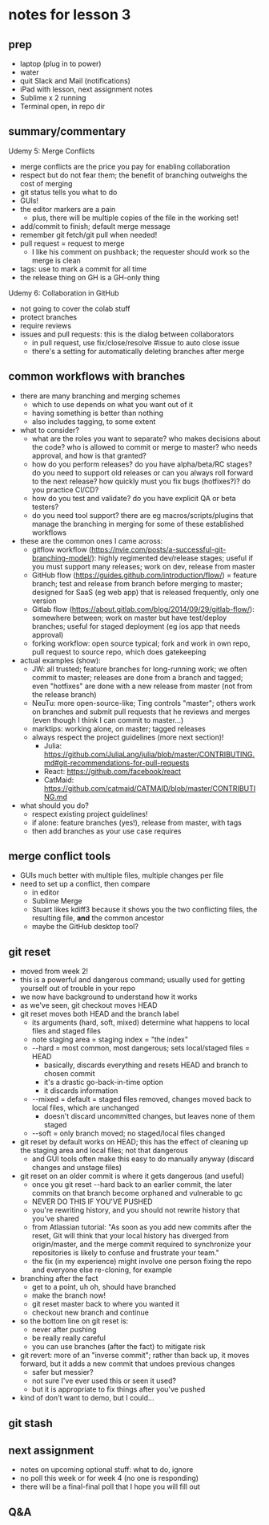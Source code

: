 # notes for lesson 3

## prep
- laptop (plug in to power)
- water 
- quit Slack and Mail (notifications)
- iPad with lesson, next assignment notes
- Sublime x 2 running
- Terminal open, in repo dir

## summary/commentary
Udemy 5: Merge Conflicts
- merge conflicts are the price you pay for enabling collaboration
- respect but do not fear them; the benefit of branching outweighs the cost of merging
- git status tells you what to do
- GUIs!
- the editor markers are a pain
    + plus, there will be multiple copies of the file in the working set!
- add/commit to finish; default merge message
- remember git fetch/git pull when needed!
- pull request = request to merge
    + I like his comment on pushback; the requester should work so the merge is clean
- tags: use to mark a commit for all time 
- the release thing on GH is a GH-only thing

Udemy 6: Collaboration in GitHub
- not going to cover the colab stuff
- protect branches
- require reviews
- issues and pull requests: this is the dialog between collaborators
    + in pull request, use fix/close/resolve #issue to auto close issue
    + there's a setting for automatically deleting branches after merge



## common workflows with branches
- there are many branching and merging schemes
    + which to use depends on what you want out of it
    + having something is better than nothing
    + also includes tagging, to some extent
- what to consider?
    + what are the roles you want to separate?  who makes decisions about the code?  who is allowed to commit or merge to master?  who needs approval, and how is that granted?
    + how do you perform releases?  do you have alpha/beta/RC stages?  do you need to support old releases or can you always roll forward to the next release?  how quickly must you fix bugs (hotfixes?)?  do you practice CI/CD?
    + how do you test and validate?  do you have explicit QA or beta testers?
    + do you need tool support?  there are eg macros/scripts/plugins that manage the branching in merging for some of these established workflows
- these are the common ones I came across:
    + gitflow workflow (https://nvie.com/posts/a-successful-git-branching-model/): highly regimented dev/release stages; useful if you must support many releases; work on dev, release from master
    + GitHub flow (https://guides.github.com/introduction/flow/) = feature branch; test and release from branch before merging to master; designed for SaaS (eg web app) that is released frequently, only one version
    + Gitlab flow (https://about.gitlab.com/blog/2014/09/29/gitlab-flow/): somewhere between; work on master but have test/deploy branches; useful for staged deployment (eg ios app that needs approval)
    + forking workflow: open source typical; fork and work in own repo, pull request to source repo, which does gatekeeping
- actual examples (show):
    + JW: all trusted; feature branches for long-running work; we often commit to master; releases are done from a branch and tagged; even "hotfixes" are done with a new release from master (not from the release branch)
    + NeuTu: more open-source-like; Ting controls "master"; others work on branches and submit pull requests that he reviews and merges (even though I think I can commit to master...)
    + marktips: working alone, on master; tagged releases
    + always respect the project guidelines (more next section)!
        * Julia: https://github.com/JuliaLang/julia/blob/master/CONTRIBUTING.md#git-recommendations-for-pull-requests
        * React: https://github.com/facebook/react
        * CatMaid: https://github.com/catmaid/CATMAID/blob/master/CONTRIBUTING.md
- what should you do?
    + respect existing project guidelines!
    + if alone: feature branches (yes!), release from master, with tags
    + then add branches as your use case requires


## merge conflict tools
- GUIs much better with multiple files, multiple changes per file
- need to set up a conflict, then compare
    + in editor
    + Sublime Merge
    + Stuart likes kdiff3 because it shows you the two conflicting files, the resulting file, **and** the common ancestor
    + maybe the GitHub desktop tool?


## git reset
- moved from week 2!
- this is a powerful and dangerous command; usually used for getting yourself out of trouble in your repo
- we now have background to understand how it works
- as we've seen, git checkout moves HEAD
- git reset moves both HEAD and the branch label
    + its arguments (hard, soft, mixed) determine what happens to local files and staged files
    + note staging area = staging index = "the index"
    + --hard = most common, most dangerous; sets local/staged files = HEAD
        * basically, discards everything and resets HEAD and branch to chosen commit
        * it's a drastic go-back-in-time option
        * it discards information
    + --mixed = default = staged files removed, changes moved back to local files, which are unchanged
        * doesn't discard uncommitted changes, but leaves none of them staged
    + --soft = only branch moved; no staged/local files changed
- git reset by default works on HEAD; this has the effect of cleaning up the staging area and local files; not that dangerous
    + and GUI tools often make this easy to do manually anyway (discard changes and unstage files)
- git reset on an older commit is where it gets dangerous (and useful)
    + once you git reset --hard back to an earlier commit, the later commits on that branch become orphaned and vulnerable to gc
    + NEVER DO THIS IF YOU'VE PUSHED
    + you're rewriting history, and you should not rewrite history that you've shared
    + from Atlassian tutorial: "As soon as you add new commits after the reset, Git will think that your local history has diverged from origin/master, and the merge commit required to synchronize your repositories is likely to confuse and frustrate your team."
    + the fix (in my experience) might involve one person fixing the repo and everyone else re-cloning, for example
- branching after the fact
    + get to a point, uh oh, should have branched
    + make the branch now!
    + git reset master back to where you wanted it
    + checkout new branch and continue
- so the bottom line on git reset is:
    + never after pushing
    + be really really careful
    + you can use branches (after the fact) to mitigate risk
- git revert: more of an "inverse commit"; rather than back up, it moves forward, but it adds a new commit that undoes previous changes
    + safer but messier?
    + not sure I've ever used this or seen it used?
    + but it is appropriate to fix things after you've pushed
- kind of don't want to demo, but I could...


## git stash





## next assignment
- notes on upcoming optional stuff: what to do, ignore
- no poll this week or for week 4 (no one is responding)
- there will be a final-final poll that I hope you will fill out


## Q&A


